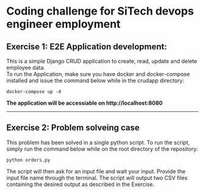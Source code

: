 # Coding challenge for SiTech devops engineer employment



## Exercise 1: E2E Application development:

This is a simple Django CRUD application to create, read, update and delete employee data.   
To run the Application, make sure you have docker and docker-compose installed and issue the command below while in the crudapp directory: 

```
docker-compose up -d
```

**The application will be accessiable on  http://localhost:8080**

---

## Exercise 2: Problem solveing case

This problem has been solved in a single python script. To run the script, simply run the command below while on the root directory of the repository:
```
python orders.py
```
The script will then ask for an input file and wait your input. Provide the input file name through the terminal. The script will output two CSV files containing the desired output as described in the Exercise.
